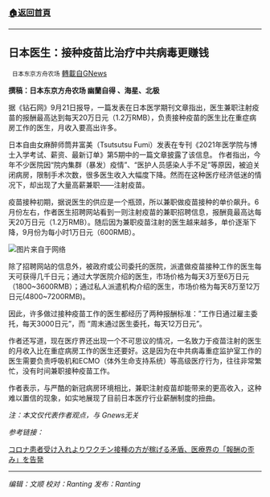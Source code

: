 ###  [:house:返回首頁](https://github.com/ourhimalayas/txt)
---


## 日本医生：接种疫苗比治疗中共病毒更赚钱
` 日本东京方舟农场` [轉載自GNews](https://gnews.org/zh-hans/1549639/)

**撰稿：日本东京方舟农场 幽蘭自得 、海星、北极**

据《钻石网》9月21日报导，一篇发表在日本医学期刊文章指出，医生兼职注射疫苗的报酬最高达到每天20万日元（1.2万RMB），负责接种疫苗的医生比在重症病房工作的医生，月收入要高出许多。

日本自由女麻醉师筒井富美（Tsutsutsu Fumi）发表在专刊《2021年医学院与博士入学考试、薪资、最新订单》第5期中的一篇文章披露了该信息。
作者指出，今年不少医院因“院内集群（暴发）疫情”、“医护人员感染人手不足”等原因，被迫关闭病房，限制手术次数，很多医生收入大幅度下降。然而在这种医疗经济低迷的情况下，却出现了大量高薪兼职——注射疫苗。

疫苗接种初期，据说医生的供应是一个瓶颈，所以兼职做疫苗接种的单价飙升。6月份左右，作者医生招聘网站看到一则注射疫苗的兼职招聘信息，报酬竟最高达每天20万日元（1.2万RMB）。随后因为兼职疫苗注射的医生越来越多，单价逐渐下降，9月份为每小时1万日元（600RMB）。

![](https://assets.gnews.org/wp-content/uploads/2021/09/img_0c9d2d83b76436bd3a18655ae783026d295091.jpg)图片来自于网络

除了招聘网站的信息外，被政府或公司委托的医院，派遣做疫苗接种工作的医生每天可获得几千日元；通过大学医院介绍的医生，市场价格为每天3万至6万日元（1800~3600RMB）；通过私人派遣机构介绍的医生，市场价格为每天8万至12万日元(4800~7200RMB)。

因此，许多做过接种疫苗工作的医生都经历了两种报酬标准：”工作日通过雇主委托，每天3000日元”，而 “周末通过医生委托，每天12万日元”。

作者还写道，现在医疗界还出现一个不可思议的情况，一名致力于疫苗注射的医生的月收入比在重症病房工作的医生还要好。这是因为在中共病毒重症监护室工作的医生需要负责呼吸机和ECMO（体外生命支持系统）等高级医疗行为，往往非常繁忙，没有时间兼职接种疫苗工作。

作者表示，与严酷的新冠病房环境相比，兼职注射疫苗却能带来的更高收入，这种难以置信的现象，如实地展现了目前日本医疗行业薪酬制度的扭曲。

*注：本文仅代表作者观点，与 Gnews无关*

*参考链接：*

[コロナ患者受け入れよりワクチン接種の方が稼げる矛盾、医療界の「報酬の歪み」を告発](https://diamond.jp/articles/-/282318)

* * *

*编辑：文顺 校对：Ranting 发布：Ranting*
